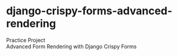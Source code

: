 # django-crispy-forms-advanced-rendering
Practice Project  
Advanced Form Rendering with Django Crispy Forms
